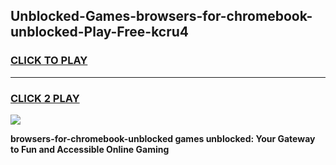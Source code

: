 
## Unblocked-Games-browsers-for-chromebook-unblocked-Play-Free-kcru4
<h3>
<a href="https://premium76.site?title=browsers-for-chromebook-unblocked&ref=18A1">CLICK TO PLAY</a></h3>
<hr>

<h3>
<a href="https://premium76.site?title=browsers-for-chromebook-unblocked&ref=18A1">CLICK 2 PLAY</a>
  
</h3>

<a href="https://premium76.site?title=browsers-for-chromebook-unblocked&ref=18A1"><img src="https://clearcache.store/games.png"></a>


**browsers-for-chromebook-unblocked games unblocked: Your Gateway to Fun and Accessible Online Gaming**
